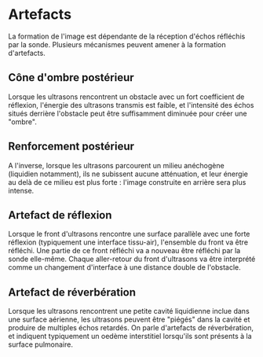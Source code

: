 # Artefacts

La formation de l'image est dépendante de la réception d'échos réfléchis par la sonde. Plusieurs mécanismes peuvent amener à la formation d'artefacts.

## Cône d'ombre postérieur

Lorsque les ultrasons rencontrent un obstacle avec un fort coefficient de réflexion, l'énergie des ultrasons transmis est faible, et l'intensité des échos situés derrière l'obstacle peut être suffisamment diminuée pour créer une "ombre".

## Renforcement postérieur

A l'inverse, lorsque les ultrasons parcourent un milieu anéchogène (liquidien notamment), ils ne subissent aucune atténuation, et leur énergie au delà de ce milieu est plus forte : l'image construite en arrière sera plus intense.

## Artefact de réflexion

Lorsque le front d'ultrasons rencontre une surface parallèle avec une forte réflexion (typiquement une interface tissu-air), l'ensemble du front va être réfléchi. Une partie de ce front réfléchi va a nouveau être réfléchi par la sonde elle-même. Chaque aller-retour du front d'ultrasons va être interprété comme un changement d'interface à une distance double de l'obstacle.

## Artefact de réverbération

Lorsque les ultrasons rencontrent une petite cavité liquidienne inclue dans une surface aérienne, les ultrasons peuvent être "piégés" dans la cavité et produire de multiples échos retardés. On parle d'artefacts de réverbération, et indiquent typiquement un oedème interstitiel lorsqu'ils sont présents à la surface pulmonaire.
